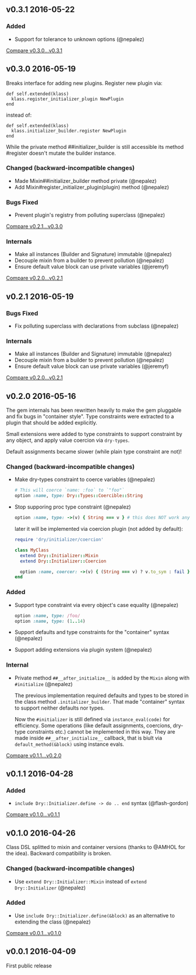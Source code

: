 ## v0.3.1 2016-05-22

### Added

* Support for tolerance to unknown options (@nepalez)

[Compare v0.3.0...v0.3.1](https://github.com/dry-rb/dry-initializer/compare/v0.3.0..v0.3.1)

## v0.3.0 2016-05-19

Breaks interface for adding new plugins. Register new plugin via:

```
def self.extended(klass)
  klass.register_initializer_plugin NewPlugin
end
```

instead of:

```
def self.extended(klass)
  klass.initializer_builder.register NewPlugin
end
```

While the private method ##initializer_builder is still accessible
its method #register doesn't mutate the builder instance.

### Changed (backward-incompatible changes)

* Made Mixin##initializer_builder method private (@nepalez)
* Add Mixin#register_initializer_plugin(plugin) method (@nepalez)

### Bugs Fixed

* Prevent plugin's registry from polluting superclass (@nepalez)

[Compare v0.2.1...v0.3.0](https://github.com/dry-rb/dry-initializer/compare/v0.2.1..v0.3.0)

### Internals

* Make all instances (Builder and Signature) immutable (@nepalez)
* Decouple mixin from a builder to prevent pollution (@nepalez)
* Ensure default value block can use private variables (@jeremyf)

[Compare v0.2.0...v0.2.1](https://github.com/dry-rb/dry-initializer/compare/v0.2.0...v0.2.1)

## v0.2.1 2016-05-19

### Bugs Fixed

* Fix polluting superclass with declarations from subclass (@nepalez)

### Internals

* Make all instances (Builder and Signature) immutable (@nepalez)
* Decouple mixin from a builder to prevent pollution (@nepalez)
* Ensure default value block can use private variables (@jeremyf)

[Compare v0.2.0...v0.2.1](https://github.com/dry-rb/dry-initializer/compare/v0.2.0...v0.2.1)

## v0.2.0 2016-05-16

The gem internals has been rewritten heavily to make the gem pluggable and fix
bugs in "container style". Type constraints were extracted to a plugin
that should be added explicitly.

Small extensions were added to type constraints to support constraint by any
object, and apply value coercion via `dry-types`.

Default assignments became slower (while plain type constraint are not)!

### Changed (backward-incompatible changes)

* Make dry-types constraint to coerce variables (@nepalez)

  ```ruby
  # This will coerce `name: :foo` to `"foo"`
  option :name, type: Dry::Types::Coercible::String
  ```

* Stop supporing proc type constraint (@nepalez)

  ```ruby
  option :name, type: ->(v) { String === v } # this does NOT work any more
  ```

  later it will be implemented via coercion plugin (not added by default):

  ```ruby
  require 'dry/initializer/coercion'

  class MyClass
    extend Dry::Initializer::Mixin
    extend Dry::Initializer::Coercion

    option :name, coercer: ->(v) { (String === v) ? v.to_sym : fail }
  end
  ```

### Added

* Support type constraint via every object's case equality (@nepalez)

  ```ruby
  option :name, type: /foo/
  option :name, type: (1..14)
  ```

* Support defaults and type constraints for the "container" syntax (@nepalez)
* Support adding extensions via plugin system (@nepalez)

### Internal

* Private method `##__after_initialize__` is added by the `Mixin` along with `#initialize` (@nepalez)

  The previous implementation required defaults and types to be stored in the class method `.initializer_builder`.
  That made "container" syntax to support neither defaults nor types.

  Now the `#initializer` is still defined via `instance_eval(code)` for efficiency. Some operations
  (like default assignments, coercions, dry-type constraints etc.) cannot be implemented in this way.
  They are made inside `##__after_initialize__` callback, that is biult via `default_method(&block)`
  using instance evals.

[Compare v0.1.1...v0.2.0](https://github.com/dry-rb/dry-initializer/compare/v0.1.1...v0.2.0)

## v0.1.1 2016-04-28

### Added

* `include Dry::Initializer.define -> do .. end` syntax (@flash-gordon)

[Compare v0.1.0...v0.1.1](https://github.com/dry-rb/dry-initializer/compare/v0.1.0...v0.1.1)

## v0.1.0 2016-04-26

Class DSL splitted to mixin and container versions (thanks to @AMHOL for the idea).
Backward compatibility is broken.

### Changed (backward-incompatible changes)

* Use `extend Dry::Initializer::Mixin` instead of `extend Dry::Initializer` (@nepalez)

### Added

* Use `include Dry::Initializer.define(&block)` as an alternative to extending the class (@nepalez)

[Compare v0.0.1...v0.1.0](https://github.com/dry-rb/dry-initializer/compare/v0.0.1...v0.1.0)

## v0.0.1 2016-04-09

First public release

